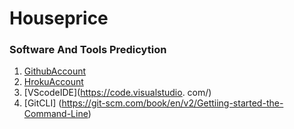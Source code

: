 # Houseprice

### Software And Tools Predicytion

1. [GithubAccount](https://github.com)
2. [HrokuAccount](https:/heroku.com)
3. [VScodeIDE](https://code.visualstudio. com/)
4. [GitCLI] (https://git-scm.com/book/en/v2/Gettiing-started-the-Command-Line)